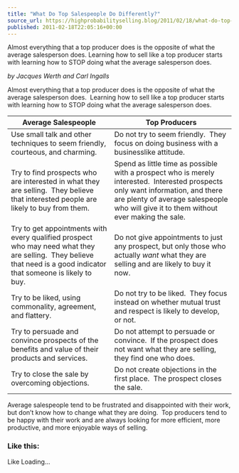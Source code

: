 ```yaml
---
title: "What Do Top Salespeople Do Differently?"
source_url: https://highprobabilityselling.blog/2011/02/18/what-do-top-salespeople-do-differently
published: 2011-02-18T22:05:16+00:00
---
```

Almost everything that a top producer does is the opposite of what the average salesperson does. Learning how to sell like a top producer starts with learning how to STOP doing what the average salesperson does.




*by Jacques Werth and Carl Ingalls*


Almost everything that a top producer does is the opposite of what the average salesperson does.  Learning how to sell like a top producer starts with learning how to STOP doing what the average salesperson does.




| **Average Salespeople** | **Top Producers** |
| --- | --- |
| Use small talk and other techniques to seem friendly, courteous, and charming. | Do not try to seem friendly.  They focus on doing business with a businesslike attitude. |
| Try to find prospects who are interested in what they are selling.  They believe that interested people are likely to buy from them. | Spend as little time as possible with a prospect who is merely interested.  Interested prospects only want information, and there are plenty of average salespeople who will give it to them without ever making the sale. |
| Try to get appointments with every qualified prospect who may need what they are selling.  They believe that need is a good indicator that someone is likely to buy. | Do not give appointments to just any prospect, but only those who actually *want* what they are selling and are likely to buy it now. |
| Try to be liked, using commonality, agreement, and flattery. | Do not try to be liked.  They focus instead on whether mutual trust and respect is likely to develop, or not. |
| Try to persuade and convince prospects of the benefits and value of their products and services. | Do not attempt to persuade or convince.  If the prospect does not want what they are selling, they find one who does. |
| Try to close the sale by overcoming objections. | Do not create objections in the first place.  The prospect closes the sale. |


Average salespeople tend to be frustrated and disappointed with their work, but don’t know how to change what they are doing.  Top producers tend to be happy with their work and are always looking for more efficient, more productive, and more enjoyable ways of selling.


### Like this:

Like Loading...
